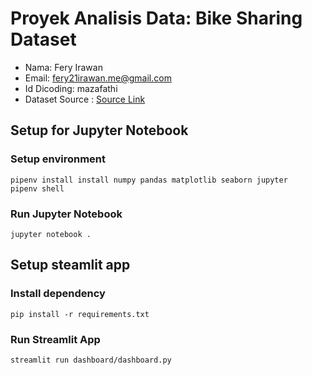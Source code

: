 # Proyek Analisis Data: Bike Sharing Dataset
- Nama: Fery Irawan
- Email: fery21irawan.me@gmail.com
- Id Dicoding: mazafathi
- Dataset Source : [Source Link](https://drive.google.com/file/d/1RaBmV6Q6FYWU4HWZs80Suqd7KQC34diQ/view)

## Setup for Jupyter Notebook

### Setup environment
```
pipenv install install numpy pandas matplotlib seaborn jupyter
pipenv shell
```

### Run Jupyter Notebook
```
jupyter notebook .
```

## Setup steamlit app

### Install dependency
```
pip install -r requirements.txt
```

### Run Streamlit App 
```
streamlit run dashboard/dashboard.py
```

